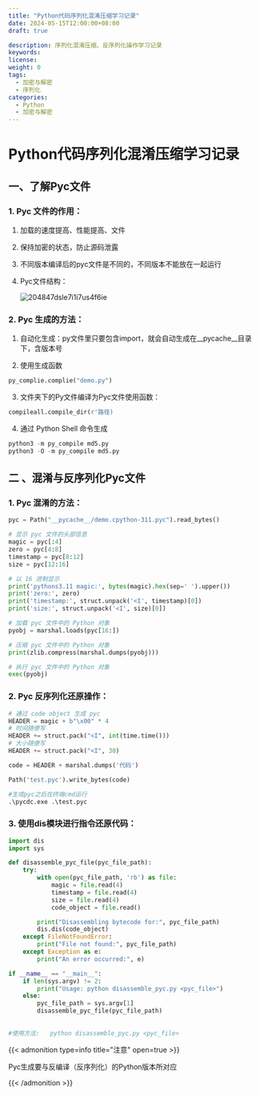 ```yaml
---
title: "Python代码序列化混淆压缩学习记录"
date: 2024-05-15T12:00:00+08:00
draft: true

description: 序列化混淆压缩、反序列化操作学习记录
keywords:
license:
weight: 0
tags:
  - 加密与解密
  - 序列化
categories:
  - Python
  - 加密与解密
---
```


<!--more-->

# Python代码序列化混淆压缩学习记录

## 一、了解Pyc文件

### 1.    Pyc 文件的作用：
1. 加载的速度提高、性能提高、文件

2. 保持加密的状态，防止源码泄露

3. 不同版本编译后的pyc文件是不同的，不同版本不能放在一起运行

4. Pyc文件结构：

   ![204847dsle7i1i7us4f6ie](https://fastly.jsdelivr.net/gh/hack-scan/Blog-pic/posts/202405151239429.png)

### 2.    Pyc 生成的方法：
1. 自动化生成：py文件里只要包含import，就会自动生成在__pycache__目录下，含版本号

2. 使用生成函数    

``` python
py_complie.complie("demo.py") 
```

3. 文件夹下的Py文件编译为Pyc文件使用函数：
```python
compileall.compile_dir(r'路径)
```

4. 通过 Python Shell 命令生成 
 ```python
python3 -m py_compile md5.py
python3 -O -m py_compile md5.py
 ```
##  二 、混淆与反序列化Pyc文件 

### 1.    Pyc 混淆的方法：

```python
pyc = Path("__pycache__/demo.cpython-311.pyc").read_bytes()

# 显示 pyc 文件的头部信息
magic = pyc[:4]
zero = pyc[4:8]
timestamp = pyc[8:12]
size = pyc[12:16]

# 以 16 进制显示
print('pythons3.11 magic:', bytes(magic).hex(sep=' ').upper())
print('zero:', zero)
print('timestamp:', struct.unpack('<I', timestamp)[0])
print('size:', struct.unpack('<I', size)[0])

# 加载 pyc 文件中的 Python 对象
pyobj = marshal.loads(pyc[16:])

# 压缩 pyc 文件中的 Python 对象
print(zlib.compress(marshal.dumps(pyobj)))

# 执行 pyc 文件中的 Python 对象
exec(pyobj)
```
### 2.    Pyc 反序列化还原操作：

``` python
# 通过 code object 生成 pyc
HEADER = magic + b"\x00" * 4
# 时间随便写
HEADER += struct.pack("<I", int(time.time()))
# 大小随便写
HEADER += struct.pack("<I", 30)

code = HEADER + marshal.dumps('代码')

Path('test.pyc').write_bytes(code)

#生成pyc之后在终端cmd运行
.\pycdc.exe .\test.pyc
```

### 3.  使用dis模块进行指令还原代码： 

```py	
import dis
import sys

def disassemble_pyc_file(pyc_file_path):
    try:
        with open(pyc_file_path, 'rb') as file:
            magic = file.read(4)
            timestamp = file.read(4)
            size = file.read(4)
            code_object = file.read()

        print("Disassembling bytecode for:", pyc_file_path)
        dis.dis(code_object)
    except FileNotFoundError:
        print("File not found:", pyc_file_path)
    except Exception as e:
        print("An error occurred:", e)

if __name__ == "__main__":
    if len(sys.argv) != 2:
        print("Usage: python disassemble_pyc.py <pyc_file>")
    else:
        pyc_file_path = sys.argv[1]
        disassemble_pyc_file(pyc_file_path)
        
        
#使用方法:   python disassemble_pyc.py <pyc_file>
```



{{< admonition type=info title="注意" open=true >}}

Pyc生成要与反编译（反序列化）的Python版本所对应

{{< /admonition >}}
